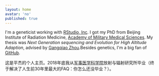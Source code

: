 ```yaml
---
layout: home
avatar: 'no'
published: true
---
```


I'm a geneticist working with [RStudio, Inc](http://www.rstudio.com).
I got my PhD from Beijing Institute of Radiation Medicine, [Academy of Military Medical Sciences](http://www.bmi.ac.cn/). 
My thesis was _Next Generation sequencing and Evolution for High Altitude Adaption_, advised
by [Gangqiao Zhou](http://www.bprc.ac.cn/expert/show.php?itemid=9).Besides genetics, I'm a
big fan of [GitHub](https://github.com/jpingamms).

这是平杰的个人主页。2018年底我从[军事医学科学院](http://www.bmi.ac.cn/)放射与辐射研究所毕业（终于解决了人生前30年里最大的FAQ：你怎么还没毕业？）。
